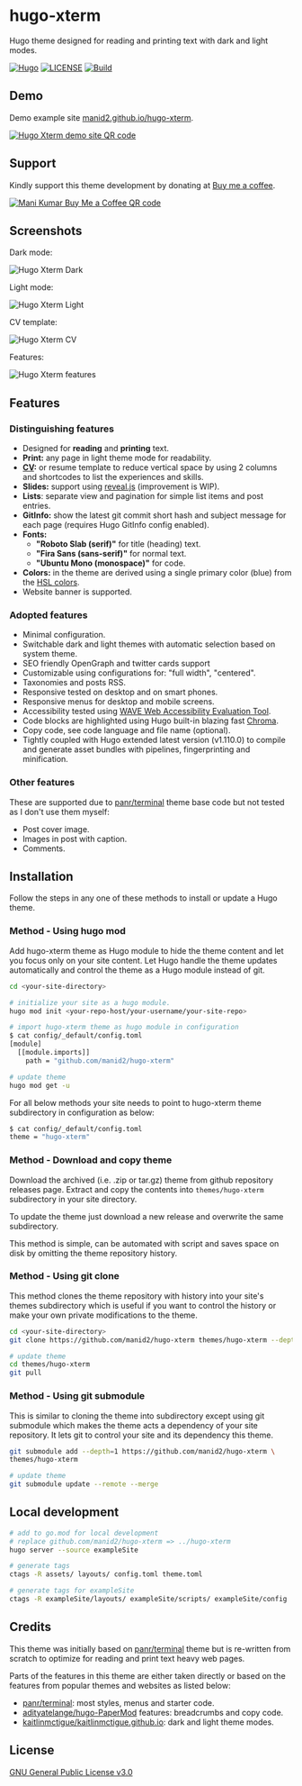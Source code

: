 hugo-xterm
==========

Hugo theme designed for reading and printing text with dark and light modes.

[![Hugo][hugo_ver_img]][hugo_v0110]
[![LICENSE][hx_lic_img]][hx_lic_link]
[![Build][hx_ci_build_img]][hx_ci_build_link]

Demo
----

Demo example site [manid2.github.io/hugo-xterm][7].

[![Hugo Xterm demo site QR code][hx_demo_qr_img]][7]

Support
-------

Kindly support this theme development by donating at [Buy me a
coffee][md2_bmc_link].

[![Mani Kumar Buy Me a Coffee QR code][md2_bmc_qr_img]][md2_bmc_link]

Screenshots
-----------

Dark mode:

![Hugo Xterm Dark][hx_ss_dark]

Light mode:

![Hugo Xterm Light][hx_ss_light]

CV template:

![Hugo Xterm CV][hx_ss_cv]

Features:

![Hugo Xterm features][hx_ss_feat]

Features
--------

### Distinguishing features

* Designed for __reading__ and __printing__ text.
* __Print:__ any page in light theme mode for readability.
* __[CV][10]:__ or resume template to reduce vertical space by using 2 columns
  and shortcodes to list the experiences and skills.
* __Slides:__ support using [reveal.js][4] (improvement is WIP).
* __Lists__: separate view and pagination for simple list items and post
  entries.
* __GitInfo:__ show the latest git commit short hash and subject message for
  each page (requires Hugo GitInfo config enabled).
* __Fonts:__
  - __"Roboto Slab (serif)"__ for title (heading) text.
  - __"Fira Sans (sans-serif)"__ for normal text.
  - __"Ubuntu Mono (monospace)"__ for code.
* __Colors:__ in the theme are derived using a single primary color (blue)
  from the [HSL colors][8].
* Website banner is supported.

### Adopted features

* Minimal configuration.
* Switchable dark and light themes with automatic selection based on system
  theme.
* SEO friendly OpenGraph and twitter cards support
* Customizable using configurations for: "full width", "centered".
* Taxonomies and posts RSS.
* Responsive tested on desktop and on smart phones.
* Responsive menus for desktop and mobile screens.
* Accessibility tested using [WAVE Web Accessibility Evaluation Tool][5].
* Code blocks are highlighted using Hugo built-in blazing fast [Chroma][9].
* Copy code, see code language and file name (optional).
* Tightly coupled with Hugo extended latest version (v1.110.0) to compile and
  generate asset bundles with pipelines, fingerprinting and minification.

### Other features

These are supported due to [panr/terminal][1] theme base code but not
tested as I don't use them myself:

* Post cover image.
* Images in post with caption.
* Comments.

Installation
------------

Follow the steps in any one of these methods to install or update a Hugo
theme.

### Method - Using hugo mod

Add hugo-xterm theme as Hugo module to hide the theme content and let you
focus only on your site content. Let Hugo handle the theme updates
automatically and control the theme as a Hugo module instead of git.

```bash
cd <your-site-directory>

# initialize your site as a hugo module.
hugo mod init <your-repo-host/your-username/your-site-repo>

# import hugo-xterm theme as hugo module in configuration
$ cat config/_default/config.toml
[module]
  [[module.imports]]
    path = "github.com/manid2/hugo-xterm"

# update theme
hugo mod get -u
```

For all below methods your site needs to point to hugo-xterm theme
subdirectory in configuration as below:

```bash
$ cat config/_default/config.toml
theme = "hugo-xterm"
```

### Method - Download and copy theme

Download the archived (i.e. .zip or tar.gz) theme from github repository
releases page. Extract and copy the contents into `themes/hugo-xterm`
subdirectory in your site directory.

To update the theme just download a new release and overwrite the same
subdirectory.

This method is simple, can be automated with script and saves space on disk by
omitting the theme repository history.

### Method - Using git clone

This method clones the theme repository with history into your site's themes
subdirectory which is useful if you want to control the history or make your
own private modifications to the theme.

```bash
cd <your-site-directory>
git clone https://github.com/manid2/hugo-xterm themes/hugo-xterm --depth=1

# update theme
cd themes/hugo-xterm
git pull
```

### Method - Using git submodule

This is similar to cloning the theme into subdirectory except using git
submodule which makes the theme acts a dependency of your site repository. It
lets git to control your site and its dependency this theme.

```bash
git submodule add --depth=1 https://github.com/manid2/hugo-xterm \
themes/hugo-xterm

# update theme
git submodule update --remote --merge
```

Local development
-----------------

```bash
# add to go.mod for local development
# replace github.com/manid2/hugo-xterm => ../hugo-xterm
hugo server --source exampleSite

# generate tags
ctags -R assets/ layouts/ config.toml theme.toml

# generate tags for exampleSite
ctags -R exampleSite/layouts/ exampleSite/scripts/ exampleSite/config
```

Credits
-------

This theme was initially based on [panr/terminal][1] theme but is re-written
from scratch to optimize for reading and print text heavy web pages.

Parts of the features in this theme are either taken directly or based on the
features from popular themes and websites as listed below:

* [panr/terminal][1]: most styles, menus and starter code.
* [adityatelange/hugo-PaperMod][2] features: breadcrumbs and copy code.
* [kaitlinmctigue/kaitlinmctigue.github.io][3]: dark and light theme modes.

License
-------

[GNU General Public License v3.0][hx_lic_link]

[1]: https://github.com/panr/hugo-theme-terminal
[2]: https://github.com/adityatelange/hugo-PaperMod
[3]: https://github.com/kaitlinmctigue/kaitlinmctigue.github.io
[4]: https://github.com/hakimel/reveal.js
[5]: https://wave.webaim.org/
[7]: https://manid2.github.io/hugo-xterm/
[8]: https://en.wikipedia.org/wiki/HSL_and_HSV
[9]: https://github.com/alecthomas/chroma/
[10]: https://manid2.gitlab.io/cv/

[hx_ci_build_img]: https://img.shields.io/github/actions/workflow/status/manid2/hugo-xterm/hugo.yaml?logo=github "Hugo Xterm build status badge"
[hx_ci_build_link]: https://github.com/manid2/hugo-xterm/actions

[hx_lic_img]: https://img.shields.io/github/license/manid2/hugo-xterm?logo=gnu&logoColor=black&label=License&labelColor=lightcyan "Hugo Xterm license badge"
[hx_lic_link]: https://github.com/manid2/hugo-xterm/blob/main/LICENSE

[hugo_ver_img]: https://img.shields.io/badge/Hugo%20Extended-%3E%3D%20v0.110.0-blue.svg?style=flat&logo=hugo&logoColor=white&label=Hugo%20Extended&labelColor=grey "Hugo Extended >= v0.110.0"
[hugo_v0110]: https://github.com/gohugoio/hugo/releases/tag/v0.110.0

[hx_ss_dark]: https://manid2.github.io/hugo-xterm/screenshots/hugo-xterm-ss-01-dark.png "Hugo Xterm dark mode screenshot"
[hx_ss_light]: https://manid2.github.io/hugo-xterm/screenshots/hugo-xterm-ss-02-light.png "Hugo Xterm light mode screenshot"
[hx_ss_cv]: https://manid2.github.io/hugo-xterm/screenshots/hugo-xterm-ss-03-cv.png "Hugo Xterm CV template screenshot"
[hx_ss_feat]: https://manid2.github.io/hugo-xterm/screenshots/hugo-xterm-ss-04-features.png "Hugo Xterm features screenshot"

[hx_demo_qr_img]: https://quickchart.io/qr?text=https%3A%2F%2Fmanid2.github.io%2Fhugo-xterm%2F&dark=1a5fb4&size=200

[md2_bmc_link]: https://www.buymeacoffee.com/manid2
[md2_bmc_qr_img]: https://manid2.gitlab.io/images/md2_bmc_qr.png

